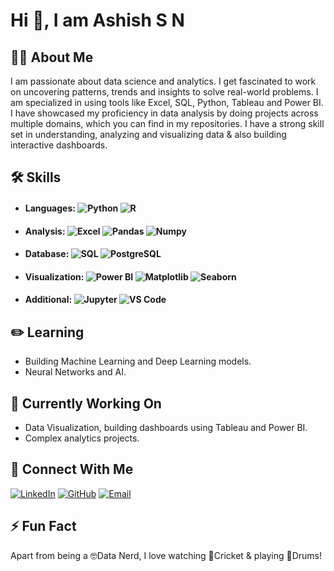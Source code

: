 # Hi 👋, I am Ashish S N

## 👨🏻 About Me
I am passionate about data science and analytics. I get fascinated to work on uncovering patterns, trends and insights to solve real-world problems. I am specialized in using tools like Excel, SQL, Python, Tableau and Power BI. I have showcased my proficiency in data analysis by doing projects across multiple domains, which you can find in my repositories. I have a strong skill set  in understanding, analyzing and visualizing data & also building interactive dashboards.


## 🛠️ Skills
- #### Languages: ![Python](https://img.shields.io/badge/-Python-3776AB?logo=python&logoColor=white&style=flat-square) ![R](https://img.shields.io/badge/-R-276DC3?style=flat&logo=r&logoColor=white)

- #### Analysis: ![Excel](https://img.shields.io/badge/-Excel-217346?style=flat&logo=microsoft-excel&logoColor=white) ![Pandas](https://img.shields.io/badge/-Pandas-150458?style=flat&logo=pandas) ![Numpy](https://img.shields.io/badge/-Numpy-013243?style=flat&logo=numpy&logoColor=white)

- #### Database: ![SQL](https://img.shields.io/badge/-SQL-4479A1?style=flat&logo=sql&logoColor=white) ![PostgreSQL](https://img.shields.io/badge/-PostgreSQL-4169E1?style=flat&logo=pos🧐tgresql&logoColor=white)

- #### Visualization: ![Power BI](https://img.shields.io/badge/-Power%20BI-F2C811?style=flat&logo=power-bi&logoColor=black) ![Matplotlib](https://camo.githubusercontent.com/6acad584396355bc211b3d3f61d004700c069a54e6ee25729fc7dea593510c83/68747470733a2f2f696d672e736869656c64732e696f2f62616467652f4d6174706c6f746c69622d3030374143433f7374796c653d666c6174266c6f676f3d706c6f746c79266c6f676f436f6c6f723d7768697465) ![Seaborn](https://camo.githubusercontent.com/f2d9385494d686e5b4e81dcdb5b00321763879c0f9024538e3e56f3c4ec4c54d/68747470733a2f2f696d672e736869656c64732e696f2f62616467652f536561626f726e2d3337373641423f7374796c653d666c6174266c6f676f3d707974686f6e266c6f676f436f6c6f723d7768697465)

- #### Additional: ![Jupyter](https://img.shields.io/badge/-Jupyter-F37626?style=flat&logo=jupyter&logoColor=white) ![VS Code](https://img.shields.io/badge/-VS_Code-007ACC?style=flat&logo=visual-studio-code&logoColor=white)


## ✏️ Learning
- Building Machine Learning and Deep Learning models.
- Neural Networks and AI.


## 🧐 Currently Working On
- Data Visualization, building dashboards using Tableau and Power BI.
- Complex analytics projects.
  

## 🤝 Connect With Me

[![LinkedIn](https://img.shields.io/badge/LinkedIn-Connect-blue?style=flat-square&logo=linkedin)](https://www.linkedin.com/in/ashish-s-n-01a550217/)
[![GitHub](https://img.shields.io/badge/GitHub-Follow-black?style=flat-square&logo=github)](https://github.com/Ashishsn1210)
[![Email](https://img.shields.io/badge/Email-Contact-red?style=flat-square&logo=gmail)](ashishsn1210@gmail.com)


## ⚡ Fun Fact
Apart from being a 🤓Data Nerd, I love watching 🏏Cricket & playing 🥁Drums!
